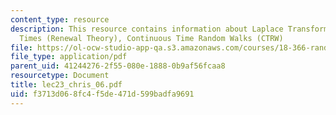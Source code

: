 ```yaml
---
content_type: resource
description: This resource contains information about Laplace Transforms, Random Waiting
  Times (Renewal Theory), Continuous Time Random Walks (CTRW)
file: https://ol-ocw-studio-app-qa.s3.amazonaws.com/courses/18-366-random-walks-and-diffusion-fall-2006/f3713d068fc4f5de471d599badfa9691_lec23_chris_06.pdf
file_type: application/pdf
parent_uid: 41244276-2f55-080e-1888-0b9af56fcaa8
resourcetype: Document
title: lec23_chris_06.pdf
uid: f3713d06-8fc4-f5de-471d-599badfa9691
---
```

